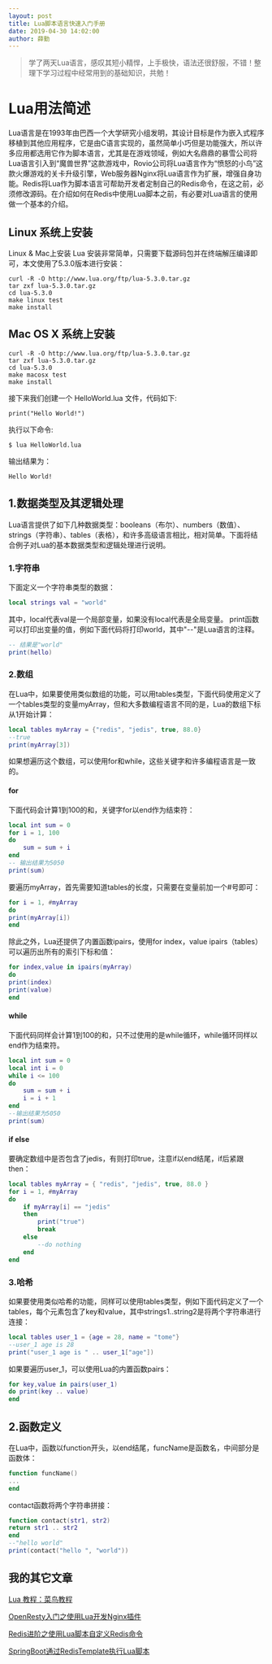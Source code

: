 ```yaml
---
layout: post
title: Lua脚本语言快速入门手册
date: 2019-04-30 14:02:00
author: 薛勤
---
```

> 学了两天Lua语言，感叹其短小精悍，上手极快，语法还很舒服，不错！整理下学习过程中经常用到的基础知识，共勉！

# Lua用法简述

Lua语言是在1993年由巴西一个大学研究小组发明，其设计目标是作为嵌入式程序移植到其他应用程序，它是由C语言实现的，虽然简单小巧但是功能强大，所以许多应用都选用它作为脚本语言，尤其是在游戏领域，例如大名鼎鼎的暴雪公司将Lua语言引入到“魔兽世界”这款游戏中，Rovio公司将Lua语言作为“愤怒的小鸟”这款火爆游戏的关卡升级引擎，Web服务器Nginx将Lua语言作为扩展，增强自身功能。Redis将Lua作为脚本语言可帮助开发者定制自己的Redis命令，在这之前，必须修改源码。在介绍如何在Redis中使用Lua脚本之前，有必要对Lua语言的使用做一个基本的介绍。

## Linux 系统上安装

Linux & Mac上安装 Lua 安装非常简单，只需要下载源码包并在终端解压编译即可，本文使用了5.3.0版本进行安装：

```
curl -R -O http://www.lua.org/ftp/lua-5.3.0.tar.gz
tar zxf lua-5.3.0.tar.gz
cd lua-5.3.0
make linux test
make install
```

## Mac OS X 系统上安装

```
curl -R -O http://www.lua.org/ftp/lua-5.3.0.tar.gz
tar zxf lua-5.3.0.tar.gz
cd lua-5.3.0
make macosx test
make install
```

接下来我们创建一个 HelloWorld.lua 文件，代码如下:

```
print("Hello World!")
```

执行以下命令:

```
$ lua HelloWorld.lua
```

输出结果为：

```
Hello World!
```




## 1.数据类型及其逻辑处理

Lua语言提供了如下几种数据类型：booleans（布尔）、numbers（数值）、strings（字符串）、tables（表格），和许多高级语言相比，相对简单。下面将结合例子对Lua的基本数据类型和逻辑处理进行说明。

### 1.字符串

下面定义一个字符串类型的数据：

```lua
local strings val = "world"
```

其中，local代表val是一个局部变量，如果没有local代表是全局变量。
print函数可以打印出变量的值，例如下面代码将打印world，其中"--"是Lua语言的注释。

```lua
-- 结果是"world"
print(hello)
```

### 2.数组

在Lua中，如果要使用类似数组的功能，可以用tables类型，下面代码使用定义了一个tables类型的变量myArray，但和大多数编程语言不同的是，Lua的数组下标从1开始计算：

```lua
local tables myArray = {"redis", "jedis", true, 88.0}
--true
print(myArray[3])
```

如果想遍历这个数组，可以使用for和while，这些关键字和许多编程语言是一致的。

#### for

下面代码会计算1到100的和，关键字for以end作为结束符：

```lua
local int sum = 0
for i = 1, 100
do
    sum = sum + i
end
-- 输出结果为5050
print(sum)
```

要遍历myArray，首先需要知道tables的长度，只需要在变量前加一个#号即可：

```lua
for i = 1, #myArray
do
print(myArray[i])
end
```

除此之外，Lua还提供了内置函数ipairs，使用for index，value ipairs（tables）可以遍历出所有的索引下标和值：

```lua
for index,value in ipairs(myArray)
do
print(index)
print(value)
end
```

#### while

下面代码同样会计算1到100的和，只不过使用的是while循环，while循环同样以end作为结束符。

```lua
local int sum = 0
local int i = 0
while i <= 100
do
    sum = sum + i
    i = i + 1
end
--输出结果为5050
print(sum)
```

#### if else

要确定数组中是否包含了jedis，有则打印true，注意if以end结尾，if后紧跟then：

```lua
local tables myArray = { "redis", "jedis", true, 88.0 }
for i = 1, #myArray
do
    if myArray[i] == "jedis"
    then
        print("true")
        break
    else
        --do nothing
    end
end
```

### 3.哈希

如果要使用类似哈希的功能，同样可以使用tables类型，例如下面代码定义了一个tables，每个元素包含了key和value，其中strings1..string2是将两个字符串进行连接：

```lua
local tables user_1 = {age = 28, name = "tome"}
--user_1 age is 28
print("user_1 age is " .. user_1["age"])
```

如果要遍历user_1，可以使用Lua的内置函数pairs：

```lua
for key,value in pairs(user_1)
do print(key .. value)
end
```

## 2.函数定义

在Lua中，函数以function开头，以end结尾，funcName是函数名，中间部分是函数体：

```lua
function funcName()
...
end
```

contact函数将两个字符串拼接：

```lua
function contact(str1, str2)
return str1 .. str2
end
--"hello world"
print(contact("hello ", "world"))
```


## 我的其它文章

[Lua 教程：菜鸟教程](https://www.runoob.com/lua/lua-tutorial.html)

[OpenResty入门之使用Lua开发Nginx插件](/)

[Redis进阶之使用Lua脚本自定义Redis命令](/)

[SpringBoot通过RedisTemplate执行Lua脚本](/)


